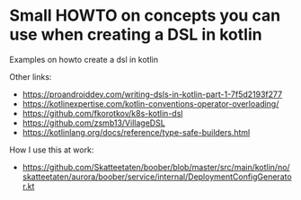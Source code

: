# Small HOWTO on concepts you can use when creating a DSL in kotlin


Examples on howto create a dsl in kotlin

Other links:
 - https://proandroiddev.com/writing-dsls-in-kotlin-part-1-7f5d2193f277
 - https://kotlinexpertise.com/kotlin-conventions-operator-overloading/
 - https://github.com/fkorotkov/k8s-kotlin-dsl
 - https://github.com/zsmb13/VillageDSL
 - https://kotlinlang.org/docs/reference/type-safe-builders.html
 
 
How I use this at work:
 - https://github.com/Skatteetaten/boober/blob/master/src/main/kotlin/no/skatteetaten/aurora/boober/service/internal/DeploymentConfigGenerator.kt
 
